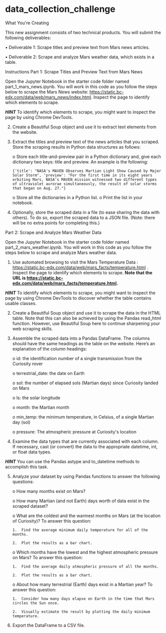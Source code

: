 # data_collection_challenge


What You're Creating

This new assignment consists of two technical products. You will submit the following deliverables:

•	Deliverable 1: Scrape titles and preview text from Mars news articles.

•	Deliverable 2: Scrape and analyze Mars weather data, which exists in a table.


Instructions
Part 1: Scrape Titles and Preview Text from Mars News

Open the Jupyter Notebook in the starter code folder named part_1_mars_news.ipynb. You will work in this code as you follow the steps below to scrape the Mars News website:
https://static.bc-edx.com/data/web/mars_news/index.html. Inspect the page to identify which elements to scrape.
                        
***HINT***
To identify which elements to scrape, you might want to inspect the page by using Chrome DevTools.

2.	Create a Beautiful Soup object and use it to extract text elements from the website.

3.	Extract the titles and preview text of the news articles that you scraped. Store the scraping results in Python data structures as follows:

    o	Store each title-and-preview pair in a Python dictionary and, give each dictionary two keys: title and preview. An example is the following:

        {'title': "NASA's MAVEN Observes Martian Light Show Caused by Major Solar Storm", 'preview': "For the first time in its eight years orbiting Mars, NASA’s MAVEN mission witnessed two different types of ultraviolet aurorae simultaneously, the result of solar storms that began on Aug. 27."}

    o	Store all the dictionaries in a Python list.
    o	Print the list in your notebook.

4.	Optionally, store the scraped data in a file (to ease sharing the data with others). To do so, export the scraped data to a JSON file. (Note: there will be no extra points for completing this.)


Part 2: Scrape and Analyze Mars Weather Data

Open the Jupyter Notebook in the starter code folder named part_2_mars_weather.ipynb. You will work in this code as you follow the steps below to scrape and analyze Mars weather data.

1.	Use automated browsing to visit the Mars Temperature Data : https://static.bc-edx.com/data/web/mars_facts/temperature.html . Inspect the page to identify which elements to scrape. **Note that the URL is https://static.bc-edx.com/data/web/mars_facts/temperature.html.**

                    
***HINT***
To identify which elements to scrape, you might want to inspect the page by using Chrome DevTools to discover whether the table contains usable classes.

2.	Create a Beautiful Soup object and use it to scrape the data in the HTML table. Note that this can also be achieved by using the Pandas read_html function. However, use Beautiful Soup here to continue sharpening your web scraping skills.

3.	Assemble the scraped data into a Pandas DataFrame. The columns should have the same headings as the table on the website. Here’s an explanation of the column headings:

    o	id: the identification number of a single transmission from the Curiosity rover

    o	terrestrial_date: the date on Earth


    o	sol: the number of elapsed sols (Martian days) since Curiosity landed on Mars 
    
    o	ls: the solar longitude

    o	month: the Martian month

    o	min_temp: the minimum temperature, in Celsius, of a single Martian day (sol)

    o	pressure: The atmospheric pressure at Curiosity's location

4.	Examine the data types that are currently associated with each column. If necessary, cast (or convert) the data to the appropriate datetime, int, or float data types.

***HINT***
You can use the Pandas astype and to_datetime methods to accomplish this task.

5.	Analyze your dataset by using Pandas functions to answer the following questions:

    o	How many months exist on Mars?      

    o	How many Martian (and not Earth) days worth of data exist in the scraped dataset?

    o	What are the coldest and the warmest months on Mars (at the location of Curiosity)? To answer this question:

        1.	Find the average minimum daily temperature for all of the months.

        2.	Plot the results as a bar chart.

    o	Which months have the lowest and the highest atmospheric pressure on Mars? To answer this question:

        1.	Find the average daily atmospheric pressure of all the months.

        2.	Plot the results as a bar chart.

    o	About how many terrestrial (Earth) days exist in a Martian year? To answer this question:

        1.	Consider how many days elapse on Earth in the time that Mars circles the Sun once.

        2.	Visually estimate the result by plotting the daily minimum temperature.


6.	Export the DataFrame to a CSV file.
